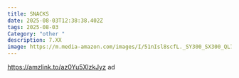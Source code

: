 ```yaml
---
title: SNACKS
date: 2025-08-03T12:38:38.402Z
tags: 2025-08-03
Category: "other "
description: 7.XX
image: https://m.media-amazon.com/images/I/51nIsl8scfL._SY300_SX300_QL70_FMwebp_.jpg
---
```

https://amzlink.to/az0Yu5XlzkJyz  ad